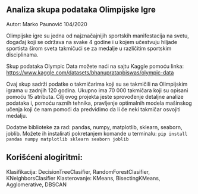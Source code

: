 ## Analiza skupa podataka Olimpijske Igre

Autor: Marko Paunović 104/2020


Olimpijske igre su jedna od najznačajnijih sportskih manifestacija na svetu, događaj koji se održava na svake 4 godine i u kojem učestvuju hiljade sportista širom sveta takmičući se za medalje u različitim sportskim disciplinama.

Skup podataka Olympic Data možete naći na sajtu Kaggle pomoću linka: https://www.kaggle.com/datasets/bhanupratapbiswas/olympic-data

Ovaj skup sadrži podatke o takmičarima koji su se takmičili na Olimpijskim igrama u zadnjih 120 godina.
Ukupno ima 70 000 takmičara koji su opisani pomoću 15 atributa.
Cilj ovog projekta jeste sprovođenje detaljne analize podataka i, pomoću raznih tehnika, pravljenje optimalnih modela mašinskog učenja koji će nam pomoći da predvidimo da li će neki takmičar osvojiti medalju.

Dodatne biblioteke za rad: pandas, numpy, matplotlib, sklearn, seaborn, joblib.
Možete ih instalirati pokretanjem komande u terminalu: 
```pip install pandas numpy matplotlib sklearn seaborn joblib```


## Korišćeni alogiritmi:
Klasifikacija: DecisionTreeClasifier, RandomForestClasifier, KNeighborsClasifier
Klasterovanje: KMeans, BisectingKMeans, Agglomerative, DBSCAN
